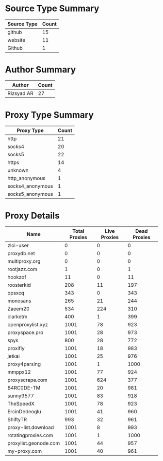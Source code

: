 # Source Type Summary

| Source Type | Count |
|-------------|-------|
| github | 15 |
| website | 11 |
| Github | 1 |


# Author Summary

| Author | Count |
|--------|-------|
| Rizsyad AR | 27 |


# Proxy Type Summary

| Proxy Type | Count |
|------------|-------|
| http | 21 |
| socks4 | 20 |
| socks5 | 22 |
| https | 14 |
| unknown | 4 |
| http_anonymous | 1 |
| socks4_anonymous | 1 |
| socks5_anonymous | 1 |


# Proxy Details

| Name | Total Proxies | Live Proxies | Dead Proxies |
|------|---------------|--------------|---------------|
| zloi-user | 0 | 0 | 0 |
| proxydb.net | 0 | 0 | 0 |
| multiproxy.org | 0 | 0 | 0 |
| rootjazz.com | 1 | 0 | 1 |
| hookzof | 11 | 0 | 11 |
| roosterkid | 208 | 11 | 197 |
| opsxcq | 343 | 0 | 343 |
| monosans | 265 | 21 | 244 |
| Zaeem20 | 534 | 224 | 310 |
| clarketm | 400 | 1 | 399 |
| openproxylist.xyz | 1001 | 78 | 923 |
| proxyspace.pro | 1001 | 28 | 973 |
| spys | 800 | 28 | 772 |
| proxifly | 1001 | 18 | 983 |
| jetkai | 1001 | 25 | 976 |
| proxy4parsing | 1001 | 1 | 1000 |
| mmppx12 | 1001 | 77 | 924 |
| proxyscrape.com | 1001 | 624 | 377 |
| B4RC0DE-TM | 1001 | 20 | 981 |
| sunny9577 | 1001 | 83 | 918 |
| TheSpeedX | 1001 | 78 | 923 |
| ErcinDedeoglu | 1001 | 41 | 960 |
| ShiftyTR | 993 | 32 | 961 |
| proxy-list.download | 1001 | 8 | 993 |
| rotatingproxies.com | 1001 | 1 | 1000 |
| proxylist.geonode.com | 1001 | 44 | 957 |
| my-proxy.com | 1001 | 40 | 961 |
